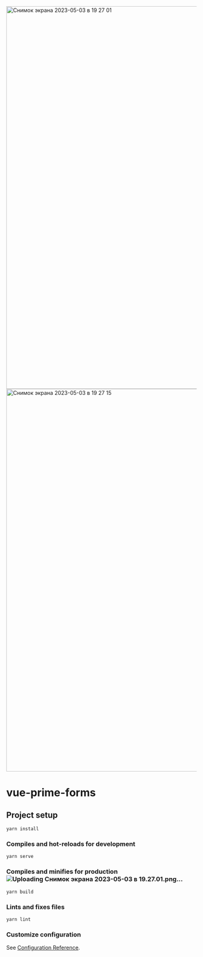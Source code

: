 <img width="1014" alt="Снимок экрана 2023-05-03 в 19 27 01" src="https://user-images.githubusercontent.com/61756803/235981197-662f9f08-c99f-488a-a717-e807b85cce1a.png">
<img width="1014" alt="Снимок экрана 2023-05-03 в 19 27 15" src="https://user-images.githubusercontent.com/61756803/235981206-f67cf4f4-bd05-480b-bb6e-230c4ca709ba.png">


# vue-prime-forms

## Project setup
```
yarn install
```

### Compiles and hot-reloads for development
```
yarn serve
```

### Compiles and minifies for production![Uploading Снимок экрана 2023-05-03 в 19.27.01.png…]()

```
yarn build
```

### Lints and fixes files
```
yarn lint
```

### Customize configuration
See [Configuration Reference](https://cli.vuejs.org/config/).
